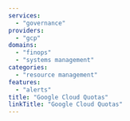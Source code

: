 ```yaml
---
services:
  - "governance"
providers:
  - "gcp"
domains:
  - "finops"
  - "systems management"
categories:
  - "resource management"
features:
  - "alerts"
title: "Google Cloud Quotas"
linkTitle: "Google Cloud Quotas"
---
```

